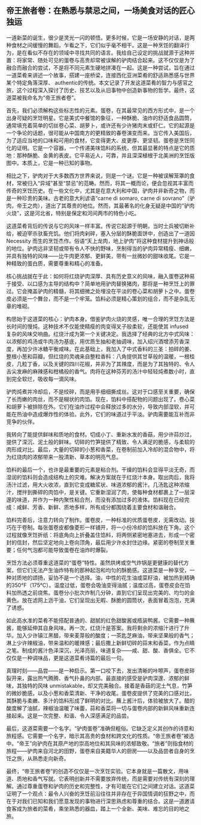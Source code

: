 ## 帝王旅者卷：在熟悉与禁忌之间，一场美食对话的匠心独运

一道新菜的诞生，很少是灵光一闪的顿悟。更多时候，它是一场安静的对话，是两种食材之间缓慢的舞蹈，乍看之下，它们似乎毫不相干。这是一种烹饪的翻译行为，是在看似不存在的领域中寻找共同的语言。我给自己设定的挑战就源于这种并置：将家常、随处可见的蛋卷与高贵却常被误解的驴肉结合起来。这不仅仅是为了融合而融合的尝试，不是将不同元素生硬地拼凑在一起。这是一种尝试，旨在通过一道菜肴来讲述一个故事，搭建一座桥梁，连接西化亚洲菜肴的舒适熟悉感与世界某个特定角落深厚、 authentic的传统。本文记录了开发这道菜肴的智力与感官之旅，这个过程深入探讨了历史、技艺以及从旧事物中创造新事物的哲学。最终，这道菜被我命名为“帝王旅者卷”。

首先，我们必须解构这些标志性的元素。蛋卷，在其最常见的西方形式中，是一个出身可疑的烹饪明星。它是美式中餐馆的象征，一种酥脆、油炸的舒适食品圆筒，通常填充着简单的切丝卷心菜、胡萝卜，或许还有少许猪肉末或虾仁。它的起源是一个争论的话题，很可能从中国南方的更精致的春卷演变而来。当它传入美国后，为了适应当地的口味和可用的食材，它变得更大、皮更厚、更坚韧。蛋卷是烹饪同化的证明。它是一个容器，一个传递美味馅料的系统，但其最显著的特点是它的质地：那种酥脆、金黄的表皮。它平易近人，可靠，并且深深植根于北美洲的烹饪版图中。本质上，它是一种已知的事物。

相比之下，驴肉对于大多数西方世界来说，则是一个谜。它是一种被误解笼罩的食材，常被归入“异域”甚至“禁忌”的范畴。然而，将其一概而论，便会忽视其丰富而传奇的烹饪历史。在一些文化中，尤其是在意大利和中国，驴肉并非新奇之物，而是一种珍贵的美味。古老的意大利谚语“carne di somaro, carne di sovrano”（驴肉，帝王之肉），道出了其尊贵的地位。然而，其最著名的化身无疑是中国的“驴肉火烧”，这是河北省，特别是保定和河间两市的特色小吃。

这道菜肴背后的传说与它的风味一样丰富。传说它起源于明朝，当时士兵被切断补给，被迫宰杀驮畜充饥。他们将肉剁碎，塞入分层的酥脆面饼中，创造出了一道因 Necessity 而生的烹饪杰作。俗语“天上龙肉，地上驴肉”将这种食材提升到神话般的地位。驴肉远非坚韧或带有令人不快的野味，烹制得当的驴肉异常精瘦、细嫩，并具有独特的风味——比牛肉更浓郁、更鲜美，带有一丝微妙的甜味收尾。它是一种精致的蛋白质，需要尊重和精心的准备。

核心挑战就在于此：如何将红烧驴肉深厚、具有历史意义的风味，融入蛋卷这种易于接受、以口感为主导的结构中？简单地用驴肉替换猪肉，那将是一种烹饪上的罪过。它会掩盖驴肉的精髓，将其细微之处埋没在平淡的卷心菜和胡萝卜之中。蛋卷皮必须是一个舞台，而不是一个牢笼。馅料必须是精心策划的组合，而不是杂乱无章的堆砌。

构思始于这道菜的核心：驴肉本身。借鉴驴肉火烧的灵感，唯一合理的烹饪方法是长时间的慢炖。这种技术不仅能使精瘦的肉变得叉子般柔软，还能使其 infused 复杂的风味交响曲。红烧汁成为第一个关键决定。我选择了经典的北方中式风味：以浓郁的鸡汤或牛肉汤为基底，用优质生抽和老抽调味，加入绍兴酒增添芳香深度，再加少许冰糖平衡咸味。在此基础上，我加入了中式香料的三圣：拍碎的姜、整根小葱和蒜瓣。但红烧的灵魂来自整粒香料：八角提供其甘草般的温暖，一根桂皮，几粒丁香，以及关键的四川花椒，并非为了其辣度，而是为了其独特的、令人舌尖发麻的麻辣感和柑橘般的香气。肉将在这种芬芳的汤汁中轻轻炖煮数小时，直到完全软烂，吸收每一滴风味。

驴肉炖煮并冷却后，不是绞碎，而是用手细细撕成丝。这对于口感至关重要，确保了长而嫩的肉丝，而不是糊状的肉馅。现在，馅料中搭配物的问题出现了。卷心菜和胡萝卜被排除在外。它们在油炸过程中会释放过多的水分，导致内部湿软，并可能在热油中造成爆炸性的体验。此外，它们的味道过于平淡。驴肉需要能互补而非竞争的伙伴。

我转向了能提供鲜味和质地的食材。切成小丁、重新水发的香菇，用少许蒜炒过，提供了深沉、泥土般的鲜味。切碎的竹笋提供了精致、令人满足的脆感，与柔软的肉形成对比。最后，大量的切碎的小葱和香菜，在卷制前加入冷却的混合物中，将为红烧肉的浓郁带来一股清新、草本的明亮气息。

馅料的最后一个，也许是最重要的元素是粘合剂。干燥的馅料会显得平淡无奇，而湿润的馅料则会造成结构上的灾难。解决方案就在于红烧汁本身。取出肉后，我将汤汁过滤，用大火收浓，直到它变成糖浆状、味道浓郁的酱汁。几汤匙这种浓缩汁，搅拌到撕碎的肉馅中，是关键。它重新湿润了肉，使每种食材都裹上了一层深邃的味道，并作为一种内聚性粘合剂，而没有添加过多的液体。馅料现在已经完成：咸鲜、芳香、新鲜、质地多样，所有成分都围绕着主要食材和谐融合。

馅料完善后，注意力转向了制作。蛋卷皮，一种标准的优质蛋卷皮，无需改动。技巧在于卷制。每张蛋卷皮都像菱形一样铺开，将一小份冷却的馅料放在下角。这个过程就像烹饪折纸：将底角向上折叠盖住馅料，将两侧紧密地塞进去，形成一个密封的信封，然后坚定地向上卷向顶角，最后用少许水封住边缘。紧密的卷制至关重要；任何气泡都可能导致蛋卷在油炸时爆裂。

烹饪方法必须尊重这道菜的“蛋卷”特性。虽然烘烤或空气炸锅是更健康的替代方案，但它们无法产生油炸特有的那种起泡和均匀的酥脆感。这道菜是一种享受，一种对质地的颂扬，妥协不是一个选择。油，中性的花生油或菜籽油，被加热到精确的350°F（175°C）。温度过低，蛋卷会吸油变得油腻；温度过高，蛋卷皮会在馅料加热透之前烧焦。蛋卷分小批次炸制几分钟，直到它们呈现出完美的、均匀的金黄色。放在滤网上沥干油，它们呈现出无暇、酥脆的圆筒状，表面冒着泡泡，充满了诱惑。

如此高水准的菜肴不能搭配普通的、甜腻的红色甜酸酱或瓶装鸭酱。它需要一种蘸酱，能够延伸其自身风味。再一次，红烧汁是答案。我将剩余的浓缩汁进行了升华。加入少许镇江黑醋，带来麦芽般的酸度；一茶匙芝麻油，带来坚果般的香气；淋上少许辣椒油，带来温和的暖辣感；最后撒上新鲜切碎的蒜末和香菜，作为点睛之笔。制成的酱汁色泽深沉，光泽亮丽，味道复杂——咸、甜、酸、香俱全。它不仅仅是一种调味品，更是这道菜肴诗篇的最后一句。

真理时刻——品尝——是一种启示。第一口咬下去，发出清晰的咔嚓声，蛋卷皮碎裂开来，露出热气腾腾、香气扑鼻的内部。最直接的感受是驴肉深邃、浓郁的鲜味，其独特的风味 unmistakable，却又完美融合。接着是香菇的泥土气息，竹笋的微妙脆感，以及小葱和香菜清新、干净的收尾。蛋卷皮提供了完美的口感对比，其酥脆与柔嫩、多汁的馅料形成了鲜明的对比。蘸上酱汁后，体验被放大了。醋的酸度解了油腻，辣椒油温暖了味蕾，蒜和香菜将一切与蛋卷内部的新鲜风味重新连接起来。这是一次完整、和谐、令人深感满足的品尝。

最后，这道菜需要一个名字。“驴肉蛋卷”准确但粗俗。它缺乏定义其创作的诗意和旅程感。它需要一个名字，暗示其高贵的食材和跨文化的性质。“帝王旅者卷”被选中。“帝王”向驴肉在其原产地的崇高地位和其风味的浓郁致敬。“旅者”则指食材的旅程——驴肉来自河北的田野，蛋卷来自美籍华人的厨房——以及品尝者自身的烹饪之旅，从熟悉走向新奇。

最终，“帝王旅者卷”的创造不仅仅是一次烹饪实验。它本身就是一篇散文，用味道、质地和香气写就。它表明创新并不需要放弃传统，而是需要对传统有深刻的理解。通过尊重蛋卷和驴肉的历史和完整性，才有可能在它们之间建立对话。这道菜证明了一个观点：最令人兴奋的烹饪前沿往往并非存在于异国情调的狂野之中，而在于对我们已知和我们愿意发现的事物进行深思熟虑和尊重的结合。这是一道邀请食客成为旅者的菜肴，乘坐熟悉的器皿，踏上一个全新、美味、难忘的目的地之旅。

